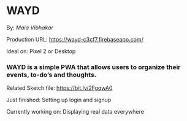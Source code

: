 # WAYD

By: _Maia Vibhakar_

Production URL: <https://wayd-c3cf7.firebaseapp.com/>

Ideal on: Pixel 2 or Desktop


### WAYD is a simple PWA that allows users to organize their events, to-do’s and thoughts.

Related Sketch file: <https://bit.ly/2FgqwA0>

Just finished: Setting up login and signup

Currently working on: Displaying real data everywhere

